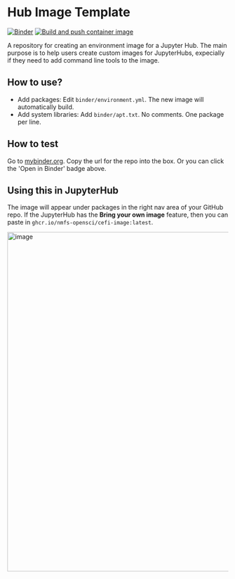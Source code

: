 # Hub Image Template
[![Binder](https://mybinder.org/badge_logo.svg)](https://mybinder.org/v2/gh/nmfs-opensci/cefi-image/HEAD)
[![Build and push container image](https://github.com/nmfs-opensci/cefi-image/actions/workflows/repo2docker.yaml/badge.svg)](https://github.com/nmfs-opensci/cefi-image/actions/workflows/repo2docker.yaml)

A repository for creating an environment image for a Jupyter Hub. The main purpose is to help users create custom images for JupyterHubs, expecially if they need to add command line tools to the image.  

## How to use? 

* Add packages: Edit `binder/environment.yml`. The new image will automatically build.
* Add system libraries: Add `binder/apt.txt`. No comments. One package per line.

## How to test

Go to [mybinder.org](https://mybinder.org/). Copy the url for the repo into the box. Or you can click the 'Open in Binder' badge above.

## Using this in JupyterHub

The image will appear under packages in the right nav area of your GitHub repo. If the JupyterHub has the **Bring your own image** feature, then you can paste in `ghcr.io/nmfs-opensci/cefi-image:latest`.

<img width="772" alt="image" src="https://github.com/user-attachments/assets/13f1d200-b8a6-44e1-a9db-537260b21ec4">

